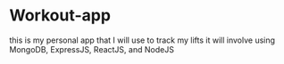 # Workout-app
this is my personal app that I will use to track my lifts
it will involve using MongoDB, ExpressJS, ReactJS, and NodeJS
